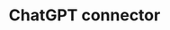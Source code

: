 ---
title: ChatGPT connector
weight: 1
variants: +flyte -serverless -byoc -byok
layout: py_example
example_file: /external/unionai-examples/flyte-integrations/flyte-connectors/chatgpt_connector/chatgpt_connector/chatgpt_connector_example_usage.py
---